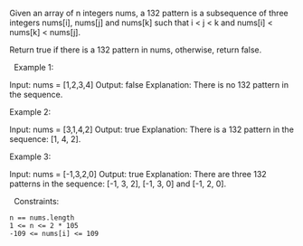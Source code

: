Given an array of n integers nums, a 132 pattern is a subsequence of three integers nums[i], nums[j] and nums[k] such that i < j < k and nums[i] < nums[k] < nums[j].

Return true if there is a 132 pattern in nums, otherwise, return false.

 
Example 1:

Input: nums = [1,2,3,4]
Output: false
Explanation: There is no 132 pattern in the sequence.


Example 2:

Input: nums = [3,1,4,2]
Output: true
Explanation: There is a 132 pattern in the sequence: [1, 4, 2].


Example 3:

Input: nums = [-1,3,2,0]
Output: true
Explanation: There are three 132 patterns in the sequence: [-1, 3, 2], [-1, 3, 0] and [-1, 2, 0].


 
Constraints:


	n == nums.length
	1 <= n <= 2 * 105
	-109 <= nums[i] <= 109

